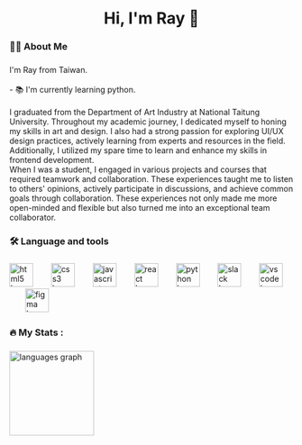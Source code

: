 
<h1 align="center">Hi, I'm Ray 👋</h1>

###

<h3 align="left">👩‍💻  About Me</h3>

###

<p align="left">I'm Ray from Taiwan.<br><br>- 📚 I'm currently learning python.<br><br>I graduated from the Department of Art Industry at National Taitung University. Throughout my academic journey, I dedicated myself to honing my skills in art and design. I also had a strong passion for exploring UI/UX design practices, actively learning from experts and resources in the field. Additionally, I utilized my spare time to learn and enhance my skills in frontend development. <br>When I was a student, I engaged in various projects and courses that required teamwork and collaboration. These experiences taught me to listen to others' opinions, actively participate in discussions, and achieve common goals through collaboration. These experiences not only made me more open-minded and flexible but also turned me into an exceptional team collaborator.</p>

###

<h3 align="left">🛠 Language and tools</h3>

###

<div align="left">
  <img src="https://skillicons.dev/icons?i=html" height="42" alt="html5 logo"  />
  <img width="24" />
  <img src="https://skillicons.dev/icons?i=css" height="42" alt="css3 logo"  />
  <img width="24" />
  <img src="https://skillicons.dev/icons?i=js" height="42" alt="javascript logo"  />
  <img width="24" />
  <img src="https://skillicons.dev/icons?i=react" height="42" alt="react logo"  />
  <img width="24" />
  <img src="https://skillicons.dev/icons?i=py" height="42" alt="python logo"  />
  <img width="24" />
  <img src="https://cdn.simpleicons.org/slack/4A154B" height="42" alt="slack logo"  />
  <img width="24" />
  <img src="https://skillicons.dev/icons?i=vscode" height="42" alt="vscode logo"  />
  <img width="24" />
  <img src="https://skillicons.dev/icons?i=figma" height="42" alt="figma logo"  />
</div>

###

<h3 align="left">🔥   My Stats :</h3>

###

<div align="left">
  <img src="https://github-readme-stats.vercel.app/api/top-langs?username=YZRay&locale=en&hide_title=false&layout=compact&card_width=320&langs_count=5&theme=ocean_dark&hide_border=false&order=2" height="150" alt="languages graph"  />
</div>

###
